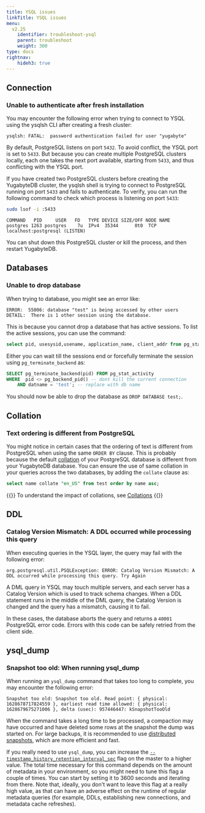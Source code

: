```yaml
---
title: YSQL issues
linkTitle: YSQL issues
menu:
  v2.25
    identifier: troubleshoot-ysql
    parent: troubleshoot
    weight: 300
type: docs
rightnav:
    hideh3: true
---
```


## Connection

### Unable to authenticate after fresh installation

You may encounter the following error when trying to connect to YSQL using the ysqlsh CLI after creating a fresh cluster:

```output
ysqlsh: FATAL:  password authentication failed for user "yugabyte"
```

By default, PostgreSQL listens on port `5432`. To avoid conflict, the YSQL port is set to `5433`. But because you can create multiple PostgreSQL clusters locally, each one takes the next port available, starting from `5433`, and thus conflicting with the YSQL port.

If you have created two PostgreSQL clusters before creating the YugabyteDB cluster, the ysqlsh shell is trying to connect to PostgreSQL running on port `5433` and fails to authenticate. To verify, you can run the following command to check which process is listening on port `5433`:

```sh
sudo lsof -i :5433
```

```output
COMMAND   PID     USER   FD   TYPE DEVICE SIZE/OFF NODE NAME
postgres 1263 postgres    7u  IPv4  35344      0t0  TCP localhost:postgresql (LISTEN)
```

You can shut down this PostgreSQL cluster or kill the process, and then restart YugabyteDB.

## Databases

### Unable to drop database

When trying to database, you might see an error like:

```sql{.nocopy}
ERROR:  55006: database "test" is being accessed by other users
DETAIL:  There is 1 other session using the database.
```

This is because you cannot drop a database that has active sessions. To list the active sessions, you can use the command:

```sql
select pid, usesysid,usename, application_name, client_addr from pg_stat_activity where datname ='test';
```

Either you can wait till the sessions end or forcefully terminate the session using `pg_terminate_backend` as:

```sql
SELECT pg_terminate_backend(pid) FROM pg_stat_activity
WHERE  pid <> pg_backend_pid() -- dont kill the current connection
    AND datname = 'test'; -- replace with db name
```

You should now be able to drop the database as `DROP DATABASE test;`.

## Collation

### Text ordering is different from PostgreSQL

You might notice in certain cases that the ordering of text is different from PostgreSQL when using the same `ORDER BY` clause. This is probably because the default [collation](../../explore/ysql-language-features/advanced-features/collations/) of your PostgreSQL database is different from your YugabyteDB database. You can ensure the use of same collation in your queries across the two databases, by adding the `collate` clause as:

```sql
select name collate "en_US" from test order by name asc;
```

{{<lead link="">}}
To understand the impact of collations, see [Collations](../../explore/ysql-language-features/advanced-features/collations/)
{{</lead>}}

## DDL

### Catalog Version Mismatch: A DDL occurred while processing this query

When executing queries in the YSQL layer, the query may fail with the following error:

```output
org.postgresql.util.PSQLException: ERROR: Catalog Version Mismatch: A DDL occurred while processing this query. Try Again
```

A DML query in YSQL may touch multiple servers, and each server has a Catalog Version which is used to track schema changes. When a DDL statement runs in the middle of the DML query, the Catalog Version is changed and the query has a mismatch, causing it to fail.

In these cases, the database aborts the query and returns a `40001` PostgreSQL error code. Errors with this code can be safely retried from the client side.

## ysql_dump

### Snapshot too old: When running ysql_dump

When running an `ysql_dump` command that takes too long to complete, you may encounter the following error:

```output
Snapshot too old: Snapshot too old. Read point: { physical: 1628678717824559 }, earliest read time allowed: { physical: 1628679675271006 }, delta (usec): 957446447: kSnapshotTooOld
```

When the command takes a long time to be processed, a compaction may have occurred and have deleted some rows at the snapshot the dump was started on. For large backups, it is recommended to use [distributed snapshots](../../manage/backup-restore/snapshot-ysql/), which are more efficient and fast.

If you really need to use `ysql_dump`, you can increase the [`--timestamp_history_retention_interval_sec`](../../reference/configuration/yb-tserver/#timestamp-history-retention-interval-sec) flag on the master to a higher value. The total time necessary for this command depends on the amount of metadata in your environment, so you might need to tune this flag a couple of times. You can start by setting it to 3600 seconds and iterating from there. Note that, ideally, you don't want to leave this flag at a really high value, as that can have an adverse effect on the runtime of regular metadata queries (for example, DDLs, establishing new connections, and metadata cache refreshes).
